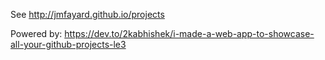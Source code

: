 See http://jmfayard.github.io/projects

Powered by: https://dev.to/2kabhishek/i-made-a-web-app-to-showcase-all-your-github-projects-le3
